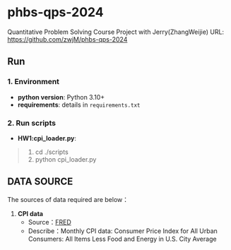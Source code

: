 <!--
 * @Author: zhangwj
 * @Date: 2024-11-21 08:48:19
 * @LastEditTime: 2024-11-22 17:21:43
 * @LastEditors: zhangwj
 * @Description: 
-->
# phbs-qps-2024
Quantitative Problem Solving Course Project with Jerry(ZhangWeijie)
URL: https://github.com/zwjM/phbs-qps-2024


## Run
### 1. Environment
- **python version**: Python 3.10+
- **requirements**: details in `requirements.txt`

### 2. Run scripts
-  **HW1:cpi_loader.py**: 
> 1. cd ./scripts
> 2. python cpi_loader.py


## DATA SOURCE

The sources of data required are below：

1. **CPI data**  
   - Source：[FRED](https://fred.stlouisfed.org/series/CPILFESL)  
   - Describe：Monthly CPI data: Consumer Price Index for All Urban Consumers: All Items Less Food and Energy in U.S. City Average


